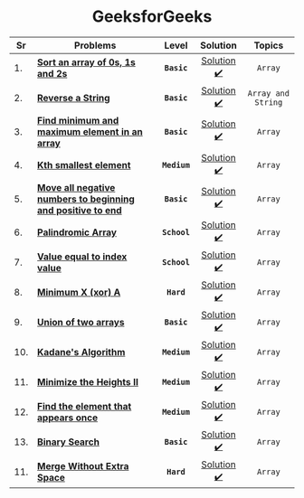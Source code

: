 <div align = "center">

# GeeksforGeeks

| Sr  | Problems                                                                                                                                                           |    Level     |                                                              Solution                                                               |       Topics       |
| --- | ------------------------------------------------------------------------------------------------------------------------------------------------------------------ | :----------: | :---------------------------------------------------------------------------------------------------------------------------------: | :----------------: |
| 1.  | [**Sort an array of 0s, 1s and 2s**](https://practice.geeksforgeeks.org/problems/sort-an-array-of-0s-1s-and-2s4231/1#)                                             | **`Basic`**  |                    [Solution ✔️](../GeeksforGeeks/Arrays/001.Sort%20an%20array%20of%200s%2C%201s%20and%202s.cpp)                    |      `Array`       |
| 2.  | [**Reverse a String**](https://docs.google.com/spreadsheets/d/1Q54syXIR46PVxCP7Mz84upjgqb4qYVTdjsOAszPyuUg/edit#gid=0&range=B4)                                    | **`Basic`**  |                                [Solution ✔️](../GeeksforGeeks/Strings/001.Reverse%20a%20String.cpp)                                 | `Array and String` |
| 3.  | [**Find minimum and maximum element in an array**](https://practice.geeksforgeeks.org/problems/find-minimum-and-maximum-element-in-an-array4428/1/)                | **`Basic`**  |             [Solution ✔️](../GeeksforGeeks/Strings/002.Find%20minimum%20and%20maximum%20element%20in%20an%20array.cpp)              |      `Array`       |
| 4.  | [**Kth smallest element**](https://practice.geeksforgeeks.org/problems/kth-smallest-element5635/1#)                                                                | **`Medium`** |                              [Solution ✔️](../GeeksforGeeks/Strings/003.Kth%20smallest%20element.cpp)                               |      `Array`       |
| 5.  | [**Move all negative numbers to beginning and positive to end**](https://www.geeksforgeeks.org/move-negative-numbers-beginning-positive-end-constant-extra-space/) | **`Basic`**  | [Solution ✔️](../GeeksforGeeks/Arrays/002.Move_all_negative_numbers_to_beginning_and_positive_to_end_with_constant_extra_space.cpp) |      `Array`       |
| 6.  | [**Palindromic Array**](https://practice.geeksforgeeks.org/problems/palindromic-array-1587115620/1/?page=1&curated[]=7&sortBy=submissions)                         | **`School`** |                                  [Solution ✔️](../GeeksforGeeks/Arrays/003.Palindromic_Array.cpp)                                   |      `Array`       |
| 7.  | [**Value equal to index value**](https://practice.geeksforgeeks.org/problems/value-equal-to-index-value1330/1/?page=1&curated[]=7&sortBy=submissions)              | **`School`** |                            [Solution ✔️](../GeeksforGeeks/Arrays/Value%20equal%20to%20index%20value.cpp)                            |      `Array`       |
| 8.  | [**Minimum X (xor) A**](https://practice.geeksforgeeks.org/problems/x-xor-a-is-minimum-and-set-bits-in-x-b/1#)                                                     |  **`Hard`**  |                                 [Solution ✔️](<../GeeksforGeeks/Arrays/004.Minimum_X_(xor)_A.cpp>)                                  |      `Array`       |
| 9.  | [**Union of two arrays**](https://practice.geeksforgeeks.org/problems/union-of-two-arrays3538/1)                                                                   | **`Basic`**  |                                 [Solution ✔️](../GeeksforGeeks/Arrays/005.Union_of_two_arrays.cpp)                                  |      `Array`       |
| 10. | [**Kadane's Algorithm**](https://practice.geeksforgeeks.org/problems/kadanes-algorithm-1587115620/1#)                                                              | **`Medium`** |                                 [Solution ✔️](../GeeksforGeeks/Arrays/007.Kadane's%20Algorithm.cpp)                                 |      `Array`       |
| 11. | [**Minimize the Heights II**](https://practice.geeksforgeeks.org/problems/minimize-the-heights3351/1#)                                                             | **`Medium`** |                               [Solution ✔️](../GeeksforGeeks/Arrays/008.Minimize_the_Heights_II.cpp)                                |      `Array`       |
| 12. | [**Find the element that appears once**](https://practice.geeksforgeeks.org/problems/element-appearing-once2552/1#)                                                | **`Medium`** |                          [Solution ✔️](../GeeksforGeeks/Arrays/009.Find_the_element_that_appears_once.cpp)                          |      `Array`       |
| 13. | [**Binary Search**](https://practice.geeksforgeeks.org/problems/binary-search-1587115620/1/?page=1&curated[]=1&sortBy=submissions#)                                | **`Basic`**  |                                  [Solution ✔️](../GeeksforGeeks/Arrays/010.Binary_Search.cpp)                                   |      `Array`       |
| 11. | [**Merge Without Extra Space**](https://practice.geeksforgeeks.org/problems/merge-two-sorted-arrays5135/1#)                                                        |  **`Hard`**  |                            [Solution ✔️](../GeeksforGeeks\Arrays\011.Merge_Without_Extra_Space.cpp)                             |      `Array`       |

</div>

